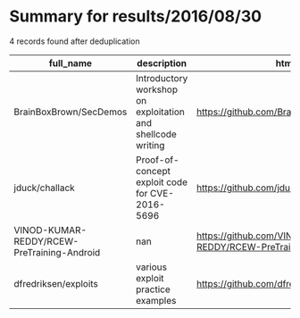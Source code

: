 
# Summary for results/2016/08/30
    
4 records found after deduplication

| full_name | description | html_url | matched_list | matched_count | pushed_at | size | stargazers_count | language | forks_count |
|--------------------------------------------|-------------------------------------------------------------|---------------------------------------------------------------|--------------------------|-----------------|---------------------------|--------|--------------------|------------|---------------|
| BrainBoxBrown/SecDemos | Introductory workshop on exploitation and shellcode writing | https://github.com/BrainBoxBrown/SecDemos | ['exploit', 'shellcode'] | 2 | 2016-08-30 08:22:34+00:00 | 48 | 4 | Python | 2 |
| jduck/challack | Proof-of-concept exploit code for CVE-2016-5696 | https://github.com/jduck/challack | ['exploit'] | 1 | 2016-08-30 06:32:43+00:00 | 228 | 71 | C | 33 |
| VINOD-KUMAR-REDDY/RCEW-PreTraining-Android | nan | https://github.com/VINOD-KUMAR-REDDY/RCEW-PreTraining-Android | ['rce'] | 1 | 2016-08-30 09:35:09+00:00 | 2 | 0 | Java | 0 |
| dfredriksen/exploits | various exploit practice examples | https://github.com/dfredriksen/exploits | ['exploit'] | 1 | 2016-08-30 07:53:15+00:00 | 11 | 0 | C | 0 |
